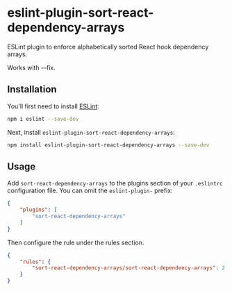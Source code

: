 # eslint-plugin-sort-react-dependency-arrays
ESLint plugin to enforce alphabetically sorted React hook dependency arrays.

Works with --fix.

## Installation

You'll first need to install [ESLint](https://eslint.org/):

```sh
npm i eslint --save-dev
```

Next, install `eslint-plugin-sort-react-dependency-arrays`:

```sh
npm install eslint-plugin-sort-react-dependency-arrays --save-dev
```

## Usage

Add `sort-react-dependency-arrays` to the plugins section of your `.eslintrc` configuration file. You can omit the `eslint-plugin-` prefix:

```json
{
    "plugins": [
        "sort-react-dependency-arrays"
    ]
}
```

Then configure the rule under the rules section.

```json
{
    "rules": {
        "sort-react-dependency-arrays/sort-react-dependency-arrays": 2
    }
}
```
